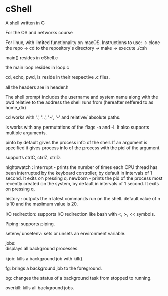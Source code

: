 # cShell
A shell written in C

For the OS and networks course

For linux, with limited functionality on macOS.
Instructions to use: 
  -> clone the repo
  -> cd to the repository's directory
  -> make
  -> execute ./csh
  
main() resides in cShell.c

the main loop resides in loop.c

cd, echo, pwd, ls reside in their respective .c files.

all the headers are in header.h

The shell prompt includes the username and system name along with the pwd relative to the address the shell runs from (hereafter reffered to as home_dir)

cd works with '.', '..', '~', '-' and relative/ absolute paths.

ls works with any permutations of the flags -a and -l. It also supports multiple arguments.

pinfo by default gives the process info of the shell.
If an argument is specified it gives process info of the process with the pid of the argument.

supports ctrlC, ctrlZ, ctrlD.

nightswatch :
  interrupt - prints the number of times each CPU thread has been interrupted by the keyboard controller, by default in intervals of 1 second. It exits on pressing q.
  newborn - prints the pid of the process most recently created on the system, by default in intervals of 1 second. It exits on pressing q.

history :
  outputs the n latest commands run on the shell. default value of n is 10 and the maximum value is 20.

I/O redirection:
  supports I/O redirection like bash with <, >, << symbols.

Piping:
  supports piping.

setenv/ unsetenv:
  sets or unsets an environment variable.

jobs:   
  displays all background processes.

kjob:
  kills a background job with kill().

fg: 
  brings a background job to the foreground.

bg:
  changes the status of a background task from stopped to running.

overkill:
  kills all background jobs.

